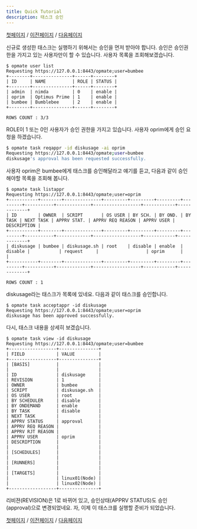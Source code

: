 ```yaml
---
title: Quick Tutorial
description: 태스크 승인
---
```


[첫페이지](QuickTutorial.md) / [이전페이지](QuickTutorial4.md) / [다음페이지](QuickTutorial6.md)

신규로 생성한 태스크는 실행하기 위해서는 승인을 먼저 받아야 합니다.
승인은 승인권한을 가지고 있는 사용자만이 할 수 있습니다.
사용자 목록을 조회해보겠습니다.

```
$ opmate user list
Requesting https://127.0.0.1:8443/opmate;user=bumbee
+--------+---------------+------+--------+
| ID     | NAME          | ROLE | STATUS |
+--------+---------------+------+--------+
| admin  | nimda         | 0    | enable |
| oprim  | Optimus Prime | 1    | enable |
| bumbee | Bumblebee     | 2    | enable |
+--------+---------------+------+--------+

ROWS COUNT : 3/3
```

ROLE이 1 또는 0인 사용자가 승인 권한을 가지고 있습니다.
사용자 oprim에게 승인 요청을 하겠습니다.

```sh
$ opmate task reqappr -id diskusage -ai oprim
Requesting https://127.0.0.1:8443/opmate;user=bumbee
diskusage's approval has been requested successfully.
```

사용자 oprim은 bumbee에게 태스크를 승인해달라고 얘기를 듣고, 다음과 같이 승인해야할 목록을 조회해 봅니다.

```
$ opmate task listappr
Requesting https://127.0.0.1:8443/opmate;user=oprim
+-----------+--------+--------------+---------+---------+---------+---------+-----------+-------------+------------------+------------+-------------+
| ID        | OWNER  | SCRIPT       | OS USER | BY SCH. | BY OND. | BY TASK | NEXT TASK | APPRV STAT. | APPRV REQ REASON | APPRV USER | DESCRIPTION |
+-----------+--------+--------------+---------+---------+---------+---------+-----------+-------------+------------------+------------+-------------+
| diskusage | bumbee | diskusage.sh | root    | disable | enable  | disable |           | request     |                  | oprim      |             |
+-----------+--------+--------------+---------+---------+---------+---------+-----------+-------------+------------------+------------+-------------+

ROWS COUNT : 1
```

diskusage라는 태스크가 목록에 있네요.
다음과 같이 태스크를 승인합니다.

```
$ opmate task acceptappr -id diskusage
Requesting https://127.0.0.1:8443/opmate;user=oprim
diskusage has been approved successfully.
```

다시, 태스크 내용을 상세히 보겠습니다.

```
$ opmate task view -id diskusage
Requesting https://127.0.0.1:8443/opmate;user=bumbee
+------------------+---------------+
| FIELD            | VALUE         |
+------------------+---------------+
| [BASIS]          |               |
|                  |               |
| ID               | diskusage     |
| REVISION         | 1             |
| OWNER            | bumbee        |
| SCRIPT           | diskusage.sh  |
| OS USER          | root          |
| BY SCHEDULER     | disable       |
| BY ONDEMAND      | enable        |
| BY TASK          | disable       |
| NEXT TASK        |               |
| APPRV STATUS     | approval      |
| APPRV REQ REASON |               |
| APPRV RJT REASON |               |
| APPRV USER       | oprim         |
| DESCRIPTION      |               |
|                  |               |
| [SCHEDULES]      |               |
|                  |               |
| [RUNNERS]        |               |
|                  |               |
| [TARGETS]        |               |
|                  | linux01(Node) |
|                  | linux02(Node) |
+------------------+---------------+
```

리비젼(REVISION)은 1로 바뀌어 있고, 승인상태(APPRV STATUS)도 승인(approval)으로 변경되었네요.
자, 이제 이 태스크를 실행할 준비가 되었습니다.

[첫페이지](QuickTutorial.md) / [이전페이지](QuickTutorial4.md) / [다음페이지](QuickTutorial6.md)
